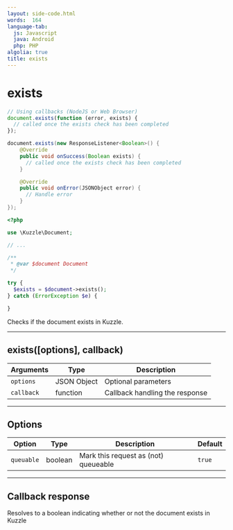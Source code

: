 ```yaml
---
layout: side-code.html
words:  164
language-tab:
  js: Javascript
  java: Android
  php: PHP
algolia: true
title: exists
---
```


# exists

```js
// Using callbacks (NodeJS or Web Browser)
document.exists(function (error, exists) {
  // called once the exists check has been completed
});
```

```java
document.exists(new ResponseListener<Boolean>() {
    @Override
    public void onSuccess(Boolean exists) {
      // called once the exists check has been completed
    }

    @Override
    public void onError(JSONObject error) {
      // Handle error
    }
});
```

```php
<?php

use \Kuzzle\Document;

// ...

/**
 * @var $document Document
 */

try {
  $exists = $document->exists();
} catch (ErrorException $e) {

}
```

Checks if the document exists in Kuzzle.

---

## exists([options], callback)

| Arguments | Type | Description |
|---------------|---------|----------------------------------------|
| ``options`` | JSON Object | Optional parameters |
| ``callback`` | function | Callback handling the response |

---

## Options

| Option | Type | Description | Default |
|---------------|---------|----------------------------------------|---------|
| ``queuable`` | boolean | Mark this request as (not) queueable | ``true`` |

---

## Callback response

Resolves to a boolean indicating whether or not the document exists in Kuzzle
